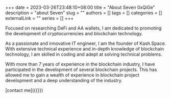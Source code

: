 
+++
date = 2023-03-26T23:48:10+08:00
title = "About Seven 0xQiGe"
description = "about Seven"
slug = ""
authors = []
tags = []
categories = []
externalLink = ""
series = []
+++

Focused on researching DeFi and AA wallets, I am dedicated to promoting the development of cryptocurrencies and blockchain technology.

As a passionate and innovative IT engineer, I am the founder of Kash.Space. With extensive technical experience and in-depth knowledge of blockchain technology, I am skilled in coding and adept at solving technical problems.

With more than 7 years of experience in the blockchain industry, I have participated in the development of several blockchain projects. This has allowed me to gain a wealth of experience in blockchain project development and a deep understanding of the industry.


[contact me]({{<ref contact.md>}})